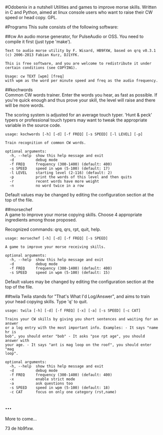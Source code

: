 #Odobenix in a nutshell
Utilities and games to improve morse skills. Written in C and Python, aimed at linux console users who want to raise their CW speed or head copy. GPL.

#Programs
This suite consists of the following software:

##cw
An audio morse generator, for PulseAudio or OSS. You need to compile it first (just type 'make').  

    Text to audio morse utility by F. Wisard, HB9FXW, based on qrq v0.3.1  (c) 2006-2013 Fabian Kurz, DJ1YFK.

    This is free software, and you are welcome to redistribute it under certain conditions (see COPYING).

    Usage: cw TEXT [wpm] [freq]
    with wpm as the word per minute speed and freq as the audio frequency.

##kochwords  
Common CW words trainer. Enter the words you hear, as fast as possible. If you're quick enough and thus prove your skill, the level will raise and there will be more words. 

The scoring system is adjusted for an average touch typer. 'Hunt & peck' typers or professional touch typers may want to tweak the appropriate variable in the source code.


    usage: kochwords [-h] [-d] [-f FREQ] [-s SPEED] [-l LEVEL] [-p]

    Train recognition of common CW words.

    optional arguments:
      -h, --help  show this help message and exit
      -d          debug mode
      -f FREQ     frequency (300-1400) (default: 400)
      -s SPEED    speed in wpm (5-100) (default: 17)
      -l LEVEL    starting level (2-116) (default: 2)
      -p          print the words of this level and then quits
      -r          recent words have more weight
      -n          no word twice in a row

Default values may be changed by editing the configuration section at the top of the file.

##morsechef   
A game to improve your morse copying skills. Choose 4 appropriate ingredients among those proposed.

Recognized commands: qrq, qrs, rpt, quit, help.


    usage: morsechef [-h] [-d] [-f FREQ] [-s SPEED]

    A game to improve your morse receiving skills.

    optional arguments:
      -h, --help  show this help message and exit
      -d          debug mode
      -f FREQ     frequency (300-1400) (default: 400)
      -s SPEED    speed in wpm (5-100) (default: 15)

Default values may be changed by editing the configuration section at the top of the file.

##twila
Twila stands for "That's What I'd Log/Answer", and aims to train your head copying skills. Type 'q' to quit.

    usage: twila [-h] [-d] [-f FREQ] [-x] [-a] [-s SPEED] [-c CAT]

    Trains your CW skills by giving you short sentences and waiting for an answer
    or a log entry with the most important info. Examples: - It says "name hr is
    bob", you should enter "bob" - It asks "pse rpt age", you should answer with
    your age. - It says "ant is mag loop on the roof", you should enter "mag
    loop".

    optional arguments:
      -h, --help  show this help message and exit
      -d          debug mode
      -f FREQ     frequency (300-1400) (default: 400)
      -x          enable strict mode
      -a          ask questions too
      -s SPEED    speed in wpm (5-100) (default: 18)
      -c CAT      focus on only one category (rst,name)

## ...
More to come...  

73 de hb9fxw.
